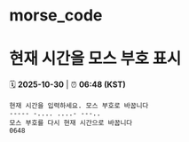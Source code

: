 # morse_code
# 현재 시간을 모스 부호 표시
<!-- MORSE_TIME_START -->
🗓️ **2025-10-30** | ⏰ **06:48 (KST)**

```
현재 시간을 입력하세요. 모스 부호로 바꿉니다
----- -.... ....- ---..
모스 부호를 다시 현재 시간으로 바꿉니다
0648
```
<!-- MORSE_TIME_END -->
